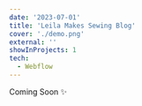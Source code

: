 ```yaml
---
date: '2023-07-01'
title: 'Leila Makes Sewing Blog'
cover: './demo.png'
external: ''
showInProjects: 1
tech:
  - Webflow
---
```


Coming Soon ✨